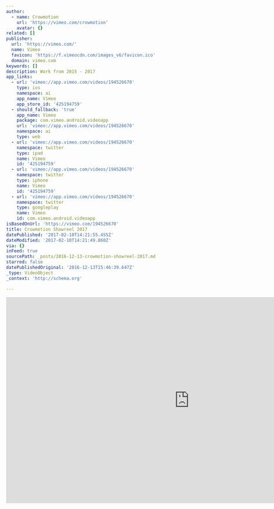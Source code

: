 ```yaml
---
author:
  - name: Crowmotion
    url: 'https://vimeo.com/crowmotion'
    avatar: {}
related: []
publisher:
  url: 'https://vimeo.com/'
  name: Vimeo
  favicon: 'https://f.vimeocdn.com/images_v6/favicon.ico'
  domain: vimeo.com
keywords: []
description: Work from 2015 - 2017
app_links:
  - url: 'vimeo://app.vimeo.com/videos/194526670'
    type: ios
    namespace: ai
    app_name: Vimeo
    app_store_id: '425194759'
  - should_fallback: 'true'
    app_name: Vimeo
    package: com.vimeo.android.videoapp
    url: 'vimeo://app.vimeo.com/videos/194526670'
    namespace: ai
    type: web
  - url: 'vimeo://app.vimeo.com/videos/194526670'
    namespace: twitter
    type: ipad
    name: Vimeo
    id: '425194759'
  - url: 'vimeo://app.vimeo.com/videos/194526670'
    namespace: twitter
    type: iphone
    name: Vimeo
    id: '425194759'
  - url: 'vimeo://app.vimeo.com/videos/194526670'
    namespace: twitter
    type: googleplay
    name: Vimeo
    id: com.vimeo.android.videoapp
isBasedOnUrl: 'https://vimeo.com/194526670'
title: Crowmotion Showreel 2017
datePublished: '2017-02-10T14:21:55.455Z'
dateModified: '2017-02-10T14:21:49.860Z'
via: {}
inFeed: true
sourcePath: _posts/2016-12-13-crowmotion-showreel-2017.md
starred: false
datePublishedOriginal: '2016-12-13T15:46:39.647Z'
_type: VideoObject
_context: 'http://schema.org'

---
```

<iframe src="https://cdn.embedly.com/widgets/media.html?src=https%3A%2F%2Fplayer.vimeo.com%2Fvideo%2F194526670&amp;url=https%3A%2F%2Fvimeo.com%2F194526670&amp;image=https%3A%2F%2Fi.vimeocdn.com%2Fvideo%2F606512834_1280.jpg&amp;key=b7d04c9b404c499eba89ee7072e1c4f7&amp;type=text%2Fhtml&amp;schema=vimeo" width="1000" height="563" scrolling="no" frameborder="0" allowfullscreen="" style=""></iframe>